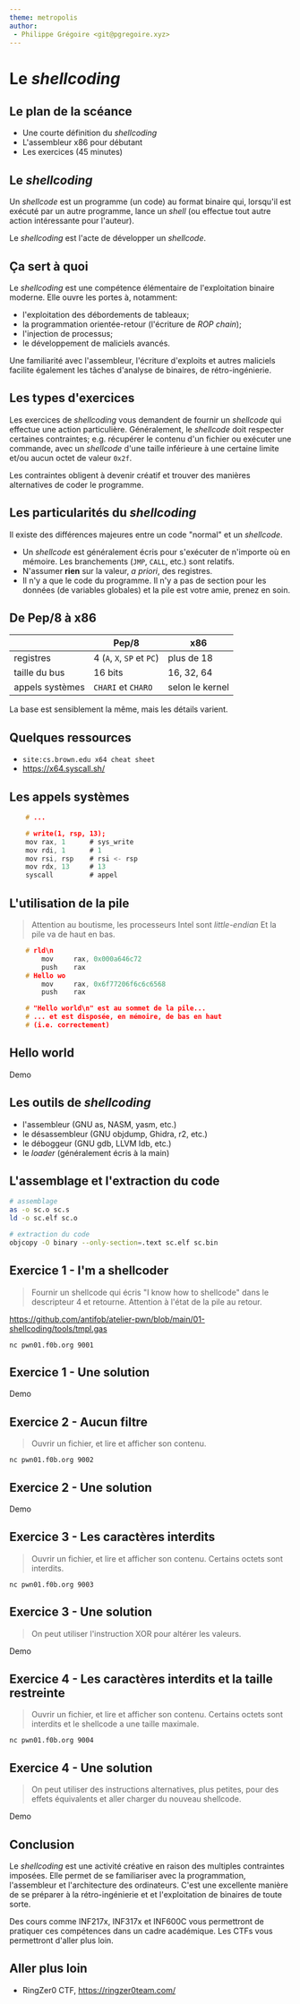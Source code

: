 ```yaml
---
theme: metropolis
author:
 - Philippe Grégoire <git@pgregoire.xyz>
---
```


# Le _shellcoding_

## Le plan de la scéance

- Une courte définition du _shellcoding_
- L'assembleur x86 pour débutant
- Les exercices (45 minutes)


## Le _shellcoding_

Un _shellcode_ est un programme (un code) au format binaire qui,
lorsqu'il est exécuté par un autre programme, lance un _shell_ (ou
effectue tout autre action intéressante pour l'auteur).

Le _shellcoding_ est l'acte de développer un _shellcode_.


## Ça sert à quoi

Le _shellcoding_ est une compétence élémentaire de l'exploitation
binaire moderne. Elle ouvre les portes à, notamment:

- l'exploitation des débordements de tableaux;
- la programmation orientée-retour (l'écriture de _ROP chain_);
- l'injection de processus;
- le développement de maliciels avancés.

Une familiarité avec l'assembleur, l'écriture d'exploits et autres
maliciels facilite également les tâches d'analyse de binaires, de
rétro-ingénierie.


## Les types d'exercices

Les exercices de _shellcoding_ vous demandent de fournir un _shellcode_
qui effectue une action particulière. Généralement, le _shellcode_ doit
respecter certaines contraintes; e.g. récupérer le contenu d'un fichier
ou exécuter une commande, avec un _shellcode_ d'une taille inférieure à
une certaine limite et/ou aucun octet de valeur `0x2f`.

Les contraintes obligent à devenir créatif et trouver des manières
alternatives de coder le programme.


## Les particularités du _shellcoding_

Il existe des différences majeures entre un code "normal" et un _shellcode_.

- Un _shellcode_ est généralement écris pour s'exécuter de n'importe où en mémoire. Les branchements (`JMP`, `CALL`, etc.) sont relatifs.
- N'assumer **rien** sur la valeur, _a priori_, des registres.
- Il n'y a que le code du programme. Il n'y a pas de section pour les données (de variables globales) et la pile est votre amie, prenez en soin.


## De Pep/8 à x86

| | Pep/8 | x86 |
|-|-|-|
| registres | 4 (`A`, `X`, `SP` et `PC`) | plus de 18 |
| taille du bus | 16 bits | 16, 32, 64 |
| appels systèmes | `CHARI` et `CHARO` | selon le kernel |

La base est sensiblement la même, mais les détails varient.


## Quelques ressources

- `site:cs.brown.edu x64 cheat sheet`
- https://x64.syscall.sh/


## Les appels systèmes

```c
	# ...

	# write(1, rsp, 13);
	mov	rax, 1		# sys_write
	mov	rdi, 1		# 1
	mov	rsi, rsp	# rsi <- rsp
	mov	rdx, 13		# 13
	syscall			# appel
```

## L'utilisation de la pile

> Attention au boutisme, les processeurs Intel sont _little-endian_
> Et la pile va de haut en bas.

```c
	# rld\n
        mov     rax, 0x000a646c72
        push    rax
	# Hello wo
        mov     rax, 0x6f77206f6c6c6568
        push    rax

	# "Hello world\n" est au sommet de la pile...
	# ... et est disposée, en mémoire, de bas en haut
	# (i.e. correctement)
```

## Hello world

Demo


## Les outils de _shellcoding_

- l'assembleur (GNU as, NASM, yasm, etc.)
- le désassembleur (GNU objdump, Ghidra, r2, etc.)
- le déboggeur (GNU gdb, LLVM ldb, etc.)
- le _loader_ (généralement écris à la main)


## L'assemblage et l'extraction du code

```bash
# assemblage
as -o sc.o sc.s
ld -o sc.elf sc.o

# extraction du code
objcopy -O binary --only-section=.text sc.elf sc.bin
```


## Exercice 1 - I'm a shellcoder

> Fournir un shellcode qui écris "I know how to shellcode" dans
> le descripteur 4 et retourne.
> Attention à l'état de la pile au retour.

https://github.com/antifob/atelier-pwn/blob/main/01-shellcoding/tools/tmpl.gas

```
nc pwn01.f0b.org 9001
```


## Exercice 1 - Une solution

Demo


## Exercice 2 - Aucun filtre
> Ouvrir un fichier, et lire et afficher son contenu.
```
nc pwn01.f0b.org 9002
```
## Exercice 2 - Une solution

Demo

## Exercice 3 - Les caractères interdits

> Ouvrir un fichier, et lire et afficher son contenu.
> Certains octets sont interdits.

```
nc pwn01.f0b.org 9003
```
## Exercice 3 - Une solution

> On peut utiliser l'instruction XOR pour altérer les valeurs.

Demo

## Exercice 4 - Les caractères interdits et la taille restreinte

> Ouvrir un fichier, et lire et afficher son contenu.
> Certains octets sont interdits et le shellcode a une taille maximale.

```
nc pwn01.f0b.org 9004
```

## Exercice 4 - Une solution

> On peut utiliser des instructions alternatives, plus petites, pour
> des effets équivalents et aller charger du nouveau shellcode.

Demo

## Conclusion

Le _shellcoding_ est une activité créative en raison des multiples
contraintes imposées. Elle permet de se familiariser avec la
programmation, l'assembleur et l'architecture des ordinateurs. C'est
une excellente manière de se préparer à la rétro-ingénierie et
et l'exploitation de binaires de toute sorte.

Des cours comme INF217x, INF317x et INF600C vous permettront de pratiquer
ces compétences dans un cadre académique. Les CTFs vous permettront d'aller
plus loin.


## Aller plus loin

- RingZer0 CTF, https://ringzer0team.com/
